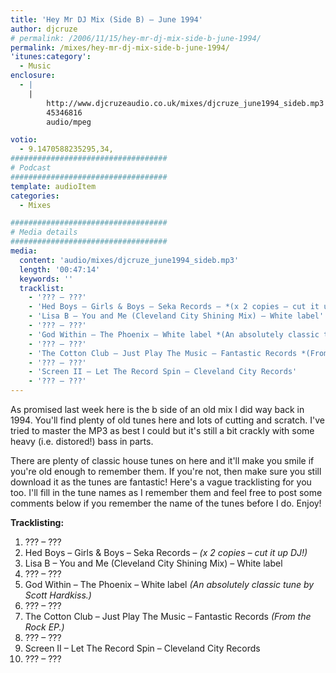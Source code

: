 ```yaml
---
title: 'Hey Mr DJ Mix (Side B) – June 1994'
author: djcruze
# permalink: /2006/11/15/hey-mr-dj-mix-side-b-june-1994/
permalink: /mixes/hey-mr-dj-mix-side-b-june-1994/
'itunes:category':
  - Music
enclosure:
  - |
    |
        http://www.djcruzeaudio.co.uk/mixes/djcruze_june1994_sideb.mp3
        45346816
        audio/mpeg

votio:
  - 9.1470588235295,34,
###################################
# Podcast
###################################
template: audioItem
categories:
  - Mixes

###################################
# Media details
###################################
media:
  content: 'audio/mixes/djcruze_june1994_sideb.mp3'
  length: '00:47:14'
  keywords: ''
  tracklist:
    - '??? – ???'
    - 'Hed Boys – Girls & Boys – Seka Records – *(x 2 copies – cut it up DJ!)*'
    - 'Lisa B – You and Me (Cleveland City Shining Mix) – White label'
    - '??? – ???'
    - 'God Within – The Phoenix – White label *(An absolutely classic tune by Scott Hardkiss.)*'
    - '??? – ???'
    - 'The Cotton Club – Just Play The Music – Fantastic Records *(From the Rock EP.)*'
    - '??? – ???'
    - 'Screen II – Let The Record Spin – Cleveland City Records'
    - '??? – ???'
---
```


As promised last week here is the b side of an old mix I did way back in 1994. You'll find plenty of old tunes here and lots of cutting and scratch. I've tried to master the MP3 as best I could but it's still a bit crackly with some heavy (i.e. distored!) bass in parts.

There are plenty of classic house tunes on here and it'll make you smile if you're old enough to remember them. If you're not, then make sure you still download it as the tunes are fantastic! Here's a vague tracklisting for you too. I'll fill in the tune names as I remember them and feel free to post some comments below if you remember the name of the tunes before I do. Enjoy!

**Tracklisting:**

1. ??? – ???
2. Hed Boys – Girls & Boys – Seka Records – _(x 2 copies – cut it up DJ!)_
3. Lisa B – You and Me (Cleveland City Shining Mix) – White label
4. ??? – ???
5. God Within – The Phoenix – White label _(An absolutely classic tune by Scott Hardkiss.)_
6. ??? – ???
7. The Cotton Club – Just Play The Music – Fantastic Records _(From the Rock EP.)_
8. ??? – ???
9. Screen II – Let The Record Spin – Cleveland City Records
10. ??? – ???

<div style="clear:both;">
</div>
